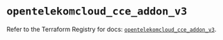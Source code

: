 # `opentelekomcloud_cce_addon_v3`

Refer to the Terraform Registry for docs: [`opentelekomcloud_cce_addon_v3`](https://registry.terraform.io/providers/opentelekomcloud/opentelekomcloud/1.36.49/docs/resources/cce_addon_v3).
